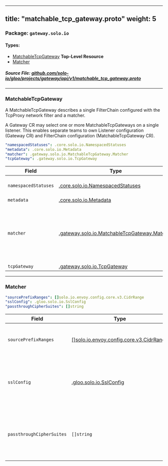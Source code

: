 
---
title: "matchable_tcp_gateway.proto"
weight: 5
---

<!-- Code generated by solo-kit. DO NOT EDIT. -->


### Package: `gateway.solo.io` 
#### Types:


- [MatchableTcpGateway](#matchabletcpgateway) **Top-Level Resource**
- [Matcher](#matcher)
  



##### Source File: [github.com/solo-io/gloo/projects/gateway/api/v1/matchable_tcp_gateway.proto](https://github.com/solo-io/gloo/blob/master/projects/gateway/api/v1/matchable_tcp_gateway.proto)





---
### MatchableTcpGateway

 
A MatchableTcpGateway describes a single FilterChain configured with the TcpProxy network filter and a matcher.

A Gateway CR may select one or more MatchableTcpGateways on a single listener.
This enables separate teams to own Listener configuration (Gateway CR)
and FilterChain configuration (MatchableTcpGateway CR).

```yaml
"namespacedStatuses": .core.solo.io.NamespacedStatuses
"metadata": .core.solo.io.Metadata
"matcher": .gateway.solo.io.MatchableTcpGateway.Matcher
"tcpGateway": .gateway.solo.io.TcpGateway

```

| Field | Type | Description |
| ----- | ---- | ----------- | 
| `namespacedStatuses` | [.core.solo.io.NamespacedStatuses](../../../../../../solo-kit/api/v1/status.proto.sk/#namespacedstatuses) | NamespacedStatuses indicates the validation status of this resource. NamespacedStatuses is read-only by clients, and set by gateway during validation. |
| `metadata` | [.core.solo.io.Metadata](../../../../../../solo-kit/api/v1/metadata.proto.sk/#metadata) | Metadata contains the object metadata for this resource. |
| `matcher` | [.gateway.solo.io.MatchableTcpGateway.Matcher](../matchable_http_gateway.proto.sk/#matcher) | Matcher creates a FilterChainMatch and TransportSocket for a FilterChain For each MatchableTcpGateway on a Gateway CR, the matcher must be unique. If there are any identical matchers, the Gateway will be rejected. An empty matcher will produce an empty FilterChainMatch (https://www.envoyproxy.io/docs/envoy/latest/api-v3/config/listener/v3/listener_components.proto#envoy-v3-api-msg-config-listener-v3-filterchainmatch) effectively matching all incoming connections. |
| `tcpGateway` | [.gateway.solo.io.TcpGateway](../gateway.proto.sk/#tcpgateway) | TcpGateway creates a FilterChain with a TcpProxy. |




---
### Matcher



```yaml
"sourcePrefixRanges": []solo.io.envoy.config.core.v3.CidrRange
"sslConfig": .gloo.solo.io.SslConfig
"passthroughCipherSuites": []string

```

| Field | Type | Description |
| ----- | ---- | ----------- | 
| `sourcePrefixRanges` | [[]solo.io.envoy.config.core.v3.CidrRange](../../../../gloo/api/external/envoy/config/core/v3/address.proto.sk/#cidrrange) | CidrRange specifies an IP Address and a prefix length to construct the subnet mask for a CIDR range. See https://www.envoyproxy.io/docs/envoy/latest/api-v3/config/core/v3/address.proto#envoy-v3-api-msg-config-core-v3-cidrrange. |
| `sslConfig` | [.gloo.solo.io.SslConfig](../../../../gloo/api/v1/ssl/ssl.proto.sk/#sslconfig) | Ssl configuration applied to the FilterChain: - FilterChainMatch: https://www.envoyproxy.io/docs/envoy/latest/api-v3/config/listener/v3/listener_components.proto#config-listener-v3-filterchainmatch) - TransportSocket: https://www.envoyproxy.io/docs/envoy/latest/api-v3/config/core/v3/base.proto#envoy-v3-api-msg-config-core-v3-transportsocket. |
| `passthroughCipherSuites` | `[]string` | Enterprise-only: Passthrough cipher suites is an allow-list of OpenSSL cipher suite names for which TLS passthrough will be enabled. If a client does not support any ciphers that are natively supported by Envoy, but does support one of the ciphers in the passthrough list, then traffic will be routed via TCP Proxy to a destination specified by the TcpGateway, where TLS can then be terminated. |





<!-- Start of HubSpot Embed Code -->
<script type="text/javascript" id="hs-script-loader" async defer src="//js.hs-scripts.com/5130874.js"></script>
<!-- End of HubSpot Embed Code -->
